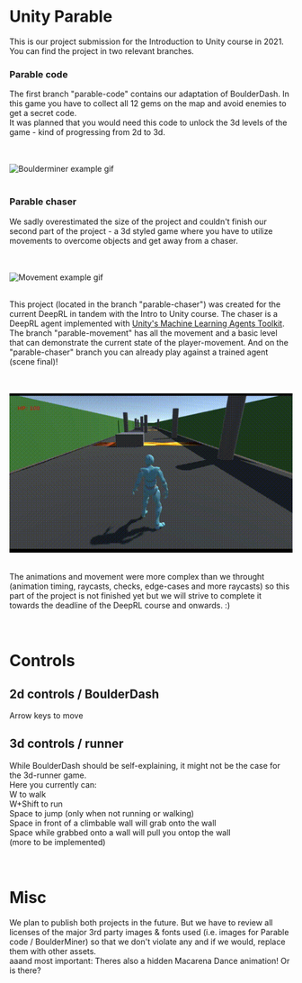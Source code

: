 # Unity Parable
This is our project submission for the Introduction to Unity course in 2021.<br>
You can find the project in two relevant branches.

<h3>Parable code</h3>
The first branch "parable-code" contains our adaptation of BoulderDash. In this game you have to collect all 12 gems on the map and avoid enemies to get a secret code.<br> It was planned that you would need this code to unlock the 3d levels of the game - kind of progressing from 2d to 3d.

<br><br>![Boulderminer example gif](https://github.com/michael-ra/unity-parable/blob/main/boulderminer.gif)<br><br>

<h3>Parable chaser</h3>

We sadly overestimated the size of the project and couldn't finish our second part of the project - a 3d styled game where you have to utilize movements to overcome objects and get away from a chaser. 

<br><br>![Movement example gif](https://github.com/michael-ra/unity-parable/blob/main/movement-course.gif)<br><br>

This project (located in the branch "parable-chaser") was created for the current DeepRL in tandem with the Intro to Unity course. The chaser is a DeepRL agent implemented with [Unity's Machine Learning Agents Toolkit](https://github.com/Unity-Technologies/ml-agents).
<br> The branch "parable-movement" has all the movement and a basic level that can demonstrate the current state of the player-movement. And on the "parable-chaser" branch you can already play against a trained agent (scene final)!

<br><br>![Chaser example gif](https://github.com/michael-ra/unity-parable/blob/main/parable-chaser.gif)<br><br>

The animations and movement were more complex than we throught (animation timing, raycasts, checks, edge-cases and more raycasts) so this part of the project is not finished yet but we will strive to complete it towards the deadline of the DeepRL course and onwards. :)
<br>
<br><br>

# Controls

<h2>2d controls / BoulderDash</h2>
Arrow keys to move

<h2>3d controls / runner</h2>
While BoulderDash should be self-explaining, it might not be the case for the 3d-runner game. <br> Here you currently can: <br>
W to walk <br>
W+Shift to run <br>
Space to jump (only when not running or walking) <br>
Space in front of a climbable wall will grab onto the wall <br>
Space while grabbed onto a wall will pull you ontop the wall <br>
(more to be implemented) <br>
<br>
<br>

# Misc

We plan to publish both projects in the future. But we have to review all licenses of the major 3rd party images & fonts used (i.e. images for Parable code / BoulderMiner) so that we don't violate any and if we would, replace them with other assets.
<br>
aaand most important: Theres also a hidden Macarena Dance animation! Or is there?
